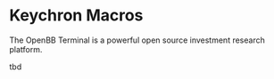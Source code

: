 # Keychron Macros

The OpenBB Terminal is a powerful open source investment research platform.

tbd
